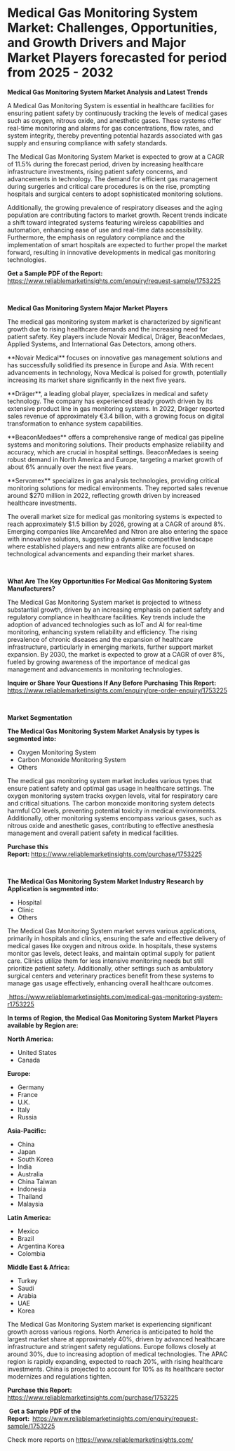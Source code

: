 <p><h1>Medical Gas Monitoring System Market: Challenges, Opportunities, and Growth Drivers and Major Market Players forecasted for period from 2025 - 2032</h1></p><p><strong>Medical Gas Monitoring System Market Analysis and Latest Trends</strong></p>
<p><p>A Medical Gas Monitoring System is essential in healthcare facilities for ensuring patient safety by continuously tracking the levels of medical gases such as oxygen, nitrous oxide, and anesthetic gases. These systems offer real-time monitoring and alarms for gas concentrations, flow rates, and system integrity, thereby preventing potential hazards associated with gas supply and ensuring compliance with safety standards.</p><p>The Medical Gas Monitoring System Market is expected to grow at a CAGR of 11.5% during the forecast period, driven by increasing healthcare infrastructure investments, rising patient safety concerns, and advancements in technology. The demand for efficient gas management during surgeries and critical care procedures is on the rise, prompting hospitals and surgical centers to adopt sophisticated monitoring solutions. </p><p>Additionally, the growing prevalence of respiratory diseases and the aging population are contributing factors to market growth. Recent trends indicate a shift toward integrated systems featuring wireless capabilities and automation, enhancing ease of use and real-time data accessibility. Furthermore, the emphasis on regulatory compliance and the implementation of smart hospitals are expected to further propel the market forward, resulting in innovative developments in medical gas monitoring technologies.</p></p>
<p><strong>Get a Sample PDF of the Report:&nbsp;</strong> <a href="https://www.reliablemarketinsights.com/enquiry/request-sample/1753225?utm_campaign=1558&utm_medium=2&utm_source=Github&utm_content=ia&utm_term=03032025&utm_id=medical-gas-monitoring-system">https://www.reliablemarketinsights.com/enquiry/request-sample/1753225</a></p>
<p>&nbsp;</p>
<p><strong>Medical Gas Monitoring System Major Market Players</strong></p>
<p><p>The medical gas monitoring system market is characterized by significant growth due to rising healthcare demands and the increasing need for patient safety. Key players include Novair Medical, Dräger, BeaconMedaes, Applied Systems, and International Gas Detectors, among others.</p><p>**Novair Medical** focuses on innovative gas management solutions and has successfully solidified its presence in Europe and Asia. With recent advancements in technology, Nova Medical is poised for growth, potentially increasing its market share significantly in the next five years.</p><p>**Dräger**, a leading global player, specializes in medical and safety technology. The company has experienced steady growth driven by its extensive product line in gas monitoring systems. In 2022, Dräger reported sales revenue of approximately €3.4 billion, with a growing focus on digital transformation to enhance system capabilities.</p><p>**BeaconMedaes** offers a comprehensive range of medical gas pipeline systems and monitoring solutions. Their products emphasize reliability and accuracy, which are crucial in hospital settings. BeaconMedaes is seeing robust demand in North America and Europe, targeting a market growth of about 6% annually over the next five years.</p><p>**Servomex** specializes in gas analysis technologies, providing critical monitoring solutions for medical environments. They reported sales revenue around $270 million in 2022, reflecting growth driven by increased healthcare investments.</p><p>The overall market size for medical gas monitoring systems is expected to reach approximately $1.5 billion by 2026, growing at a CAGR of around 8%. Emerging companies like AmcareMed and Ntron are also entering the space with innovative solutions, suggesting a dynamic competitive landscape where established players and new entrants alike are focused on technological advancements and expanding their market shares.</p></p>
<p>&nbsp;</p>
<p><strong>What Are The Key Opportunities For Medical Gas Monitoring System Manufacturers?</strong></p>
<p><p>The Medical Gas Monitoring System market is projected to witness substantial growth, driven by an increasing emphasis on patient safety and regulatory compliance in healthcare facilities. Key trends include the adoption of advanced technologies such as IoT and AI for real-time monitoring, enhancing system reliability and efficiency. The rising prevalence of chronic diseases and the expansion of healthcare infrastructure, particularly in emerging markets, further support market expansion. By 2030, the market is expected to grow at a CAGR of over 8%, fueled by growing awareness of the importance of medical gas management and advancements in monitoring technologies.</p></p>
<p><strong>Inquire or Share Your Questions If Any Before Purchasing This Report:</strong> <a href="https://www.reliablemarketinsights.com/enquiry/pre-order-enquiry/1753225?utm_campaign=1558&utm_medium=2&utm_source=Github&utm_content=ia&utm_term=03032025&utm_id=medical-gas-monitoring-system">https://www.reliablemarketinsights.com/enquiry/pre-order-enquiry/1753225</a></p>
<p>&nbsp;</p>
<p><strong>Market Segmentation</strong></p>
<p><strong>The Medical Gas Monitoring System Market Analysis by types is segmented into:</strong></p>
<p><ul><li>Oxygen Monitoring System</li><li>Carbon Monoxide Monitoring System</li><li>Others</li></ul></p>
<p><p>The medical gas monitoring system market includes various types that ensure patient safety and optimal gas usage in healthcare settings. The oxygen monitoring system tracks oxygen levels, vital for respiratory care and critical situations. The carbon monoxide monitoring system detects harmful CO levels, preventing potential toxicity in medical environments. Additionally, other monitoring systems encompass various gases, such as nitrous oxide and anesthetic gases, contributing to effective anesthesia management and overall patient safety in medical facilities.</p></p>
<p><strong>Purchase this Report:&nbsp;</strong><a href="https://www.reliablemarketinsights.com/purchase/1753225?utm_campaign=1558&utm_medium=2&utm_source=Github&utm_content=ia&utm_term=03032025&utm_id=medical-gas-monitoring-system">https://www.reliablemarketinsights.com/purchase/1753225</a></p>
<p>&nbsp;</p>
<p><strong>The Medical Gas Monitoring System Market Industry Research by Application is segmented into:</strong></p>
<p><ul><li>Hospital</li><li>Clinic</li><li>Others</li></ul></p>
<p><p>The Medical Gas Monitoring System market serves various applications, primarily in hospitals and clinics, ensuring the safe and effective delivery of medical gases like oxygen and nitrous oxide. In hospitals, these systems monitor gas levels, detect leaks, and maintain optimal supply for patient care. Clinics utilize them for less intensive monitoring needs but still prioritize patient safety. Additionally, other settings such as ambulatory surgical centers and veterinary practices benefit from these systems to manage gas usage effectively, enhancing overall healthcare outcomes.</p></p>
<p><a href="https://www.reliablemarketinsights.com/medical-gas-monitoring-system-r1753225?utm_campaign=1558&utm_medium=2&utm_source=Github&utm_content=ia&utm_term=03032025&utm_id=medical-gas-monitoring-system">&nbsp;https://www.reliablemarketinsights.com/medical-gas-monitoring-system-r1753225</a></p>
<p><strong>In terms of Region, the Medical Gas Monitoring System Market Players available by Region are:</strong></p>
<p>
    <p> <strong> North America: </strong>
        <ul>
            <li>United States</li>
            <li>Canada</li>
        </ul>
        </p> 
    <p> <strong> Europe: </strong>
        <ul>
            <li>Germany</li>
            <li>France</li>
            <li>U.K.</li>
            <li>Italy</li>
            <li>Russia</li>
        </ul>
        </p> 
    <p> <strong> Asia-Pacific: </strong>
        <ul>
            <li>China</li>
            <li>Japan</li>
            <li>South Korea</li>
            <li>India</li>
            <li>Australia</li>
            <li>China Taiwan</li>
            <li>Indonesia</li>
            <li>Thailand</li>
            <li>Malaysia</li>
        </ul>
        </p> 
    <p> <strong> Latin America: </strong>
        <ul>
            <li>Mexico</li>
            <li>Brazil</li>
            <li>Argentina Korea</li>
            <li>Colombia</li>
        </ul>
        </p> 
    <p> <strong> Middle East & Africa: </strong>
        <ul>
            <li>Turkey</li>
            <li>Saudi</li>
            <li>Arabia</li>
            <li>UAE</li>
            <li>Korea</li>
        </ul>
    </p>
    </p>
<p><p>The Medical Gas Monitoring System market is experiencing significant growth across various regions. North America is anticipated to hold the largest market share at approximately 40%, driven by advanced healthcare infrastructure and stringent safety regulations. Europe follows closely at around 30%, due to increasing adoption of medical technologies. The APAC region is rapidly expanding, expected to reach 20%, with rising healthcare investments. China is projected to account for 10% as its healthcare sector modernizes and regulations tighten.</p></p>
<p><strong>Purchase this Report: </strong><a href="https://www.reliablemarketinsights.com/purchase/1753225?utm_campaign=1558&utm_medium=2&utm_source=Github&utm_content=ia&utm_term=03032025&utm_id=medical-gas-monitoring-system">https://www.reliablemarketinsights.com/purchase/1753225</a></p>
<p>&nbsp;<strong>Get a Sample PDF of the Report:&nbsp;&nbsp;</strong><a href="https://www.reliablemarketinsights.com/enquiry/request-sample/1753225?utm_campaign=1558&utm_medium=2&utm_source=Github&utm_content=ia&utm_term=03032025&utm_id=medical-gas-monitoring-system">https://www.reliablemarketinsights.com/enquiry/request-sample/1753225</a></p>
<p><strong></strong></p>
<p>Check more reports on <a href="https://www.reliablemarketinsights.com/?utm_campaign=1558&utm_medium=2&utm_source=Github&utm_content=ia&utm_term=03032025&utm_id=medical-gas-monitoring-system">https://www.reliablemarketinsights.com/</a></p>